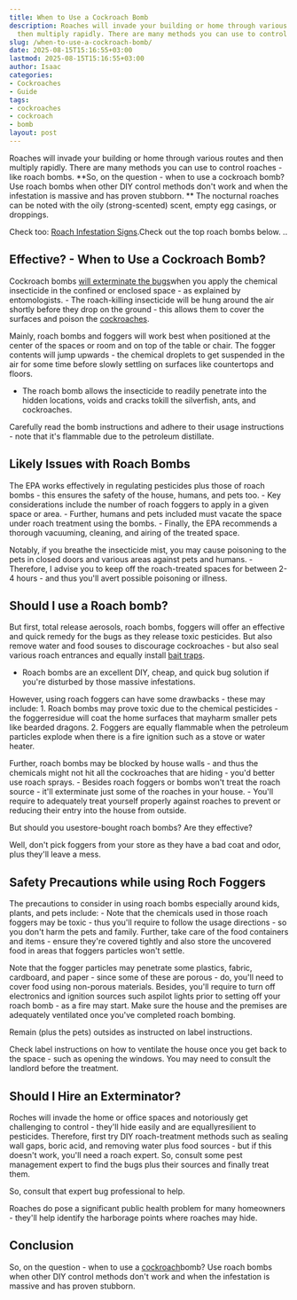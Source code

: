 ```yaml
---
title: When to Use a Cockroach Bomb
description: Roaches will invade your building or home through various routes and
  then multiply rapidly. There are many methods you can use to control roaches
slug: /when-to-use-a-cockroach-bomb/
date: 2025-08-15T15:16:55+03:00
lastmod: 2025-08-15T15:16:55+03:00
author: Isaac
categories:
- Cockroaches
- Guide
tags:
- cockroaches
- cockroach
- bomb
layout: post
---
```

Roaches will invade your building or home through various routes and then multiply rapidly. There are many methods you can use to control roaches - like roach bombs. **So, on the question - when to use a cockroach bomb? Use roach bombs when other DIY control methods don't work and when the infestation is massive and has proven stubborn. ** The nocturnal roaches can be noted with the oily (strong-scented) scent, empty egg casings, or droppings.

Check too: [Roach Infestation Signs](https://pestpolicy.com/signs-of-a-cockroach-infestation/).Check out the top roach bombs below. ..

##  Effective? - When to Use a Cockroach Bomb?

Cockroach bombs [will exterminate the bugs](https://entomology.ca.uky.edu/ef643)when you apply the chemical insecticide in the confined or enclosed space - as explained by entomologists. - The roach-killing insecticide will be hung around the air shortly before they drop on the ground - this allows them to cover the surfaces and poison the [cockroaches](https://pestpolicy.com/cockroach-eggs/).

Mainly, roach bombs and foggers will work best when positioned at the center of the spaces or room and on top of the table or chair. The fogger contents will jump upwards - the chemical droplets to get suspended in the air for some time before slowly settling on surfaces like countertops and floors.

- The roach bomb allows the insecticide to readily penetrate into the hidden locations, voids and cracks tokill the silverfish, ants, and cockroaches.

Carefully read the bomb instructions and adhere to their usage instructions - note that it's flammable due to the petroleum distillate.

##  Likely Issues with Roach Bombs

The EPA works effectively in regulating pesticides plus those of roach bombs - this ensures the safety of the house, humans, and pets too. - Key considerations include the number of roach foggers to apply in a given space or area. - Further, humans and pets included must vacate the space under roach treatment using the bombs. - Finally, the EPA recommends a thorough vacuuming, cleaning, and airing of the treated space.

Notably, if you breathe the insecticide mist, you may cause poisoning to the pets in closed doors and various areas against pets and humans. - Therefore, I advise you to keep off the roach-treated spaces for between 2-4 hours - and thus you'll avert possible poisoning or illness.

##  Should I use a Roach bomb?

But first, total release aerosols, roach bombs, foggers will offer an effective and quick remedy for the bugs as they release toxic pesticides. But also remove water and food souses to discourage cockroaches - but also seal various roach entrances and equally install [bait traps](https://www.terminix.com/pest-control/cockroaches/removal/traps/).

- Roach bombs are an excellent DIY, cheap, and quick bug solution if you're disturbed by those massive infestations.

However, using roach foggers can have some drawbacks - these may include: 1. Roach bombs may prove toxic due to the chemical pesticides - the foggerresidue will coat the home surfaces that mayharm smaller pets like bearded dragons. 2. Foggers are equally flammable when the petroleum particles explode when there is a fire ignition such as a stove or water heater.

Further, roach bombs may be blocked by house walls - and thus the chemicals might not hit all the cockroaches that are hiding - you'd better use roach sprays. - Besides roach foggers or bombs won't treat the roach source - it'll exterminate just some of the roaches in your house. - You'll require to adequately treat yourself properly against roaches to prevent or reducing their entry into the house from outside.

But should you usestore-bought roach bombs? Are they effective?

Well, don't pick foggers from your store as they have a bad coat and odor, plus they'll leave a mess.

##  Safety Precautions while using Roch Foggers

The precautions to consider in using roach bombs especially around kids, plants, and pets include: - Note that the chemicals used in those roach foggers may be toxic - thus you'll require to follow the usage directions - so you don't harm the pets and family. Further, take care of the food containers and items - ensure they're covered tightly and also store the uncovered food in areas that foggers particles won't settle.

Note that the fogger particles may penetrate some plastics, fabric, cardboard, and paper - since some of these are porous - do, you'll need to cover food using non-porous materials. Besides, you'll require to turn off electronics and ignition sources such aspilot lights prior to setting off your roach bomb - as a fire may start. Make sure the house and the premises are adequately ventilated once you've completed roach bombing.

Remain (plus the pets) outsides as instructed on label instructions.

Check label instructions on how to ventilate the house once you get back to the space - such as opening the windows. You may need to consult the landlord before the treatment.

##  Should I Hire an Exterminator?

Roches will invade the home or office spaces and notoriously get challenging to control - they'll hide easily and are equallyresilient to pesticides. Therefore, first try DIY roach-treatment methods such as sealing wall gaps, boric acid, and removing water plus food sources - but if this doesn't work, you'll need a roach expert. So, consult some pest management expert to find the bugs plus their sources and finally treat them.

So, consult that expert bug professional to help.

Roaches do pose a significant public health problem for many homeowners - they'll help identify the harborage points where roaches may hide.

##  Conclusion

So, on the question - when to use a [cockroach](https://pestpolicy.com/cockroach-vs-palmetto-bug/)bomb? Use roach bombs when other DIY control methods don't work and when the infestation is massive and has proven stubborn.

